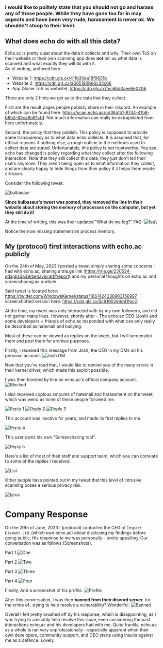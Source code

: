 ### I would like to politely state that you should not go and harass any of these people. While they have gone too far in may aspects and have been very rude, harassment is never ok. We shouldn't stoop to their level.


## What does echo do with all this data?
Echo.ac is pretty quiet about the data it collects and why. Their own ToS on their website or their own scanning app does **not** tell us what data is scanned and what exactly they will do with it.\
As of writing, archived here: 
- Website 1: https://cdn.gls.cx/41fb30ea18f9631b
- Website 2: https://cdn.gls.cx/a665190b66c33c66 
- App (Same ToS as website): https://cdn.gls.cx/fec66d0aee8e0206

There are only 2 hints we get as to the data that they collect. 

First are the result pages people publicly share in their discord. An example of which can be found here: https://scan.echo.ac/cd36a1b1-9744-41b8-b8b3-83ca9bff1cfd. Not much information can really be extrapolated from here unfortunately. 

Second, the policy that they publish. This policy is supposed to provide some transparency as to what data echo collects. It is assumed that, for ethical reasons if nothing else, a rough outline to the methods used to collect data are stated. Unfortunately, this policy is not trustworthy. You see, echo has changed is policy regarding what they collect after the following interaction. Note that they still collect this data, they just don't tell their users anymore. They aren't being open as to what information they collect, and are clearly happy to hide things from their policy if it helps them evade criticism.

Consider the following tweet.

![bulbasaur](https://cdn.gls.cx/e57fcaaef3e93fb6)


**Since bulbasaur's tweet was posted, they removed the line in their website about storing the memory of processes on the computer, but yet they still do it!**

At the time of writing, this was their updated "What do we log?" FAQ: ![faq](https://cdn.gls.cx/777c3b6e8dbb01d9)\

Notice the now missing statement on process memory.


## My (protocol) first interactions with echo.ac publicly
On the 24th of May, 2023 I posted a tweet simply sharing some concerns I had with echo.ac, sharing a tria.ge link (https://tria.ge/230524-sdapbsda39/behavioral1#report) and my personal thoughts on echo.ac and screensharing as a whole.

Said tweet is located here: https://twitter.com/WindowsKernel/status/1661424238803156997, screenshotted version here: https://cdn.gls.cx/5c91602e6d41fec2.

At the time, my tweet was only interacted with by my own followers, and did not garner many likes. However, shortly after - The echo.ac CEO (Josh) and some developers + friends of echo.ac responded with what can only really be described as hatemail and bullying. 

Most of these can be viewed as replies on the tweet, but I will screenshot them and post them for archival purposes.

Firstly, I received this message from Josh, the CEO in my DMs on his personal account. ![Josh DM](https://cdn.gls.cx/3d259502f60b4d18)

Now that you’ve read that, I would like to remind you of the many errors in their kernel driver, which made this exploit possible.

I was then blocked by him on echo.ac's official company account. ![Blocked](https://cdn.gls.cx/a667763dbcbae333)

I also received copious amounts of hatemail and harassment on the tweet, which was weird as none of these people followed me.

![Reply 1](https://cdn.gls.cx/76b2e38cd4abf81f)
![Reply 2](https://cdn.gls.cx/f8dd33f1ccfb1cf0)
![Reply 3](https://cdn.gls.cx/c7fb67f78f6610ad)


This account was inactive for years, and made its first replies to me.

![Reply 4](https://cdn.gls.cx/c5f75a0871cba519)


This user owns his own "Screensharing tool". 

![Reply 5](https://cdn.gls.cx/a96ec0ef6f8e7e46)


Here's a list of most of their staff and support team, which you can correlate to some of the replies I received. 

![List](https://cdn.gls.cx/29ca995001be5872)


Other people have pointed out in my tweet that this level of intrusive scanning poses a serious privacy risk.

![lyrus](https://cdn.gls.cx/480ab37787ff990c)


# Company Response
On the 29th of June, 2023 I (protocol) contacted the CEO of `Inspect Element Ltd.`(which own echo.ac) about disclosing my findings before going public, His response to me was personally - pretty appalling. Our conversation was as follows (Screenshots).

Part 1
![One](https://cdn.gls.cx/a44490cf0eb17eb0)


Part 2
![Two](https://cdn.gls.cx/18f75e7b3f40e0f8)


Part 3
![Three](https://cdn.gls.cx/d837c73f27054b84)


Part 4
![Four](https://cdn.gls.cx/e2b770497bc06754)


Finally, And a screenshot of his profile. 
![Profile](https://cdn.gls.cx/e62aeb70bb05cf79)


After this conversation, I was then **banned from their discord server.** for the crime of...trying to help resolve a vulnerability? Wonderful.
![Banned](https://cdn.gls.cx/376db515dc954124)


Overall I felt pretty brushed off by his response, which is disappointing, as I was trying to amicably help resolve this issue, even considering the past interactions echo.ac and his developers had with me.
Quite frankly, echo.ac as a whole is ran very unprofessionally - especially apparent when their own developers, community support, and CEO starts using insults against me as a defence. Lovely.
